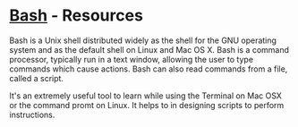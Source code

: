 [Bash](http://www.gnu.org/software/bash/manual/bashref.html) - Resources
==================================================

Bash is a Unix shell distributed widely as the shell for the GNU operating system and as the default shell on Linux and Mac OS X. Bash is a command processor, typically run in a text window, allowing the user to type commands which cause actions. Bash can also read commands from a file, called a script. 

It's an extremely useful tool to learn while using the Terminal on Mac OSX or the command promt on Linux. It helps to in designing scripts to perform instructions.
